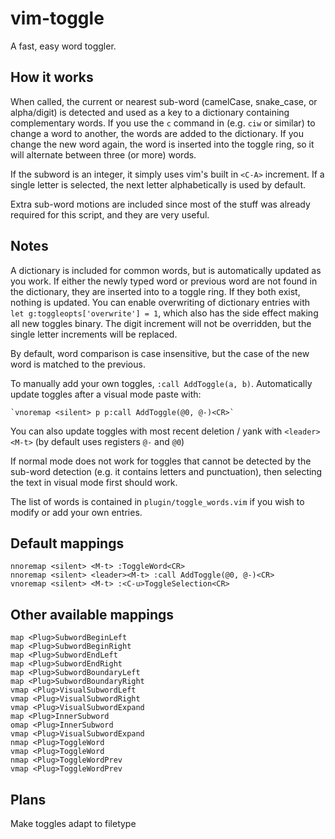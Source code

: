# vim-toggle
A fast, easy word toggler.

## How it works
When called, the current or nearest sub-word (camelCase, snake_case, or alpha/digit) is detected and used as a key to a dictionary containing complementary words. If you use the `c` command in (e.g. `ciw` or similar) to change a word to another, the words are added to the dictionary. If you change the new word again, the word is inserted into the toggle ring, so it will alternate between three (or more) words.

If the subword is an integer, it simply uses vim's built in `<C-A>` increment. If a single letter is selected, the next letter alphabetically is used by default.

Extra sub-word motions are included since most of the stuff was already required for this script, and they are very useful.

## Notes
A dictionary is included for common words, but is automatically updated as you work. If either the newly typed word or previous word are not found in the dictionary, they are inserted into to a toggle ring. If they both exist, nothing is updated. You can enable overwriting of dictionary entries with `let g:toggleopts['overwrite'] = 1`, which also has the side effect making all new toggles binary. The digit increment will not be overridden, but the single letter increments will be replaced.

By default, word comparison is case insensitive, but the case of the new word is matched to the previous.

To manually add your own toggles, `:call AddToggle(a, b)`. Automatically update toggles after a visual mode paste with:

    `vnoremap <silent> p p:call AddToggle(@0, @-)<CR>` 

You can also update toggles with most recent deletion / yank with `<leader><M-t>` (by default uses registers `@-` and `@0`)

If normal mode does not work for toggles that cannot be detected by the sub-word detection (e.g. it contains letters and punctuation), then selecting the text in visual mode first should work.

The list of words is contained in `plugin/toggle_words.vim` if you wish to modify or add your own entries.

## Default mappings
    
    nnoremap <silent> <M-t> :ToggleWord<CR>
    nnoremap <silent> <leader><M-t> :call AddToggle(@0, @-)<CR>
    vnoremap <silent> <M-t> :<C-u>ToggleSelection<CR>

## Other available mappings

    map <Plug>SubwordBeginLeft
    map <Plug>SubwordBeginRight
    map <Plug>SubwordEndLeft
    map <Plug>SubwordEndRight
    map <Plug>SubwordBoundaryLeft
    map <Plug>SubwordBoundaryRight
    vmap <Plug>VisualSubwordLeft
    vmap <Plug>VisualSubwordRight
    vmap <Plug>VisualSubwordExpand
    map <Plug>InnerSubword
    omap <Plug>InnerSubword
    vmap <Plug>VisualSubwordExpand
    nmap <Plug>ToggleWord
    vmap <Plug>ToggleWord
    nmap <Plug>ToggleWordPrev
    vmap <Plug>ToggleWordPrev
    
## Plans
Make toggles adapt to filetype
